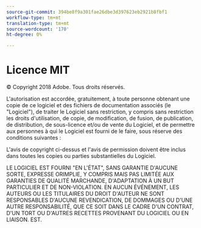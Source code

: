 ```yaml
---
source-git-commit: 394be8f9a301fae26dbe3d397623eb2921b8fbf1
workflow-type: tm+mt
translation-type: tm+mt
source-wordcount: '170'
ht-degree: 0%

---
```

# Licence MIT

© Copyright 2018 Adobe. Tous droits réservés.

L&#39;autorisation est accordée, gratuitement, à toute personne obtenant une copie de ce logiciel et des fichiers de documentation associés (le &quot;Logiciel&quot;), de traiter le Logiciel sans restriction, y compris sans restriction les droits d&#39;utilisation, de copie, de modification, de fusion, de publication, de distribution, de sous-licence et/ou de vente du Logiciel, et de permettre aux personnes à qui le Logiciel est fourni de le faire, sous réserve des conditions suivantes :

L&#39;avis de copyright ci-dessus et l&#39;avis de permission doivent être inclus dans toutes les copies ou parties substantielles du Logiciel.

LE LOGICIEL EST FOURNI &quot;EN L&#39;ÉTAT&quot;, SANS GARANTIE D&#39;AUCUNE SORTE, EXPRESSE ORIMPLIE, Y COMPRIS MAIS PAS LIMITÉE AUX GARANTIES DE QUALITÉ MARCHANDE, D&#39;ADAPTATION À UN BUT PARTICULIER ET DE NON-VIOLATION. EN AUCUN ÉVÉNEMENT, LES AUTEURS OU LES TITULAIRES DU DROIT D&#39;AUTEUR NE SONT RESPONSABLES D&#39;AUCUNE REVENDICATION, DE DOMMAGES OU D&#39;UNE AUTRE RESPONSABILITÉ, QUE CE SOIT DANS LE CADRE D&#39;UN CONTRAT, D&#39;UN TORT OU D&#39;AUTRES RECETTES PROVENANT DU LOGICIEL OU EN LIAISON. EST.
